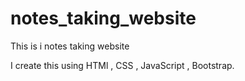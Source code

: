 # notes_taking_website

This is i notes taking website

I create this using HTMl , CSS , JavaScript , Bootstrap.
